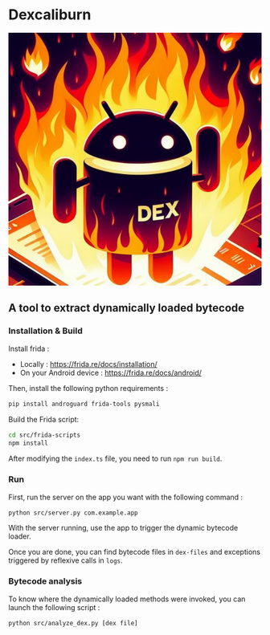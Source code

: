 # Dexcaliburn

![dexcaliburn](assets/imgs/dexcaliburn.jpg)

## A tool to extract dynamically loaded bytecode

### Installation & Build

Install frida :
 + Locally : https://frida.re/docs/installation/
 + On your Android device : https://frida.re/docs/android/

Then, install the following python requirements :

```bash
pip install androguard frida-tools pysmali
```

Build the Frida script:

```bash
cd src/frida-scripts
npm install
```

After modifying the `index.ts` file, you need to run `npm run build`.

### Run

First, run the server on the app you want with the following command :

```bash
python src/server.py com.example.app
```

With the server running, use the app to trigger the dynamic bytecode loader.

Once you are done, you can find bytecode files in `dex-files` and exceptions triggered by reflexive calls in `logs`.

### Bytecode analysis

To know where the dynamically loaded methods were invoked, you can launch the following script :

```bash
python src/analyze_dex.py [dex file]
```

